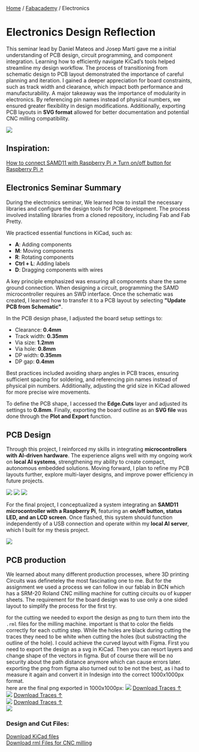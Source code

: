 <div class="breadcrumb">
    <a href="/">Home</a> <span class="breadcrumb-separator">/</span> 
    <a href="/MDEF_Docmentation/year2/Fabacademy/Electronics">Fabacademy</a> <span class="breadcrumb-separator">/</span> 
    <span>Electronics</span>
</div>

# Electronics Design Reflection
This seminar lead by Daniel Mateos and Josep Martí gave me a initial understanding of PCB design, circuit programming, and component integration. Learning how to efficiently navigate KiCad’s tools helped streamline my design workflow. The process of transitioning from schematic design to PCB layout demonstrated the importance of careful planning and iteration. I gained a deeper appreciation for board constraints, such as track width and clearance, which impact both performance and manufacturability. A major takeaway was the importance of modularity in electronics. By referencing pin names instead of physical numbers, we ensured greater flexibility in design modifications. Additionally, exporting PCB layouts in **SVG format** allowed for better documentation and potential CNC milling compatibility.


![](../../images/Bearbeitet/Electronics_Session.png)

## Inspiration:
<a href="https://fabacademy.org/2020/labs/ulb/students/quentin-bolsee/projects/raspi_openocd/" target="_blank" class="social-link">
            How to connect SAMD11 with Raspberry Pi ↗
        </a>
        
<a href="https://www.instructables.com/Build-a-Better-Raspberry-Pi-Power-Button/?amp_page=true" target="_blank" class="social-link">
            Turn on/off button for Raspberry Pi ↗
        </a>

## Electronics Seminar Summary

During the electronics seminar, We learned how to install the necessary libraries and configure the design tools for PCB development. The process involved installing libraries from a cloned repository, including Fab and Fab Pretty.

We practiced essential functions in KiCad, such as:
- **A**: Adding components
- **M**: Moving components
- **R**: Rotating components
- **Ctrl + L**: Adding labels
- **D**: Dragging components with wires

A key principle emphasized was ensuring all components share the same ground connection. When designing a circuit, programming the SAMD microcontroller requires an SWD interface. Once the schematic was created, I learned how to transfer it to a PCB layout by selecting **"Update PCB from Schematic"**.

In the PCB design phase, I adjusted the board setup settings to:
- Clearance: **0.4mm**
- Track width: **0.35mm**
- Via size: **1.2mm**
- Via hole: **0.8mm**
- DP width: **0.35mm**
- DP gap: **0.4mm**

Best practices included avoiding sharp angles in PCB traces, ensuring sufficient spacing for soldering, and referencing pin names instead of physical pin numbers. Additionally, adjusting the grid size in KiCad allowed for more precise wire movements.

To define the PCB shape, I accessed the **Edge.Cuts** layer and adjusted its settings to **0.8mm**. Finally, exporting the board outline as an **SVG file** was done through the **Plot and Export** function.


## PCB Design
Through this project, I reinforced my skills in integrating **microcontrollers with AI-driven hardware**. The experience aligns well with my ongoing work on **local AI systems**, strengthening my ability to create compact, autonomous embedded solutions. Moving forward, I plan to refine my PCB layouts further, explore multi-layer designs, and improve power efficiency in future projects.

![](../../images/Bearbeitet/Electronics_Components.png)
![](../../images/Bearbeitet/Electronics_Layout.png)
![](../../images/Bearbeitet/Electronics_FinalLayout.png)

For the final project, I conceptualized a system integrating an **SAMD11 microcontroller with a Raspberry Pi**, featuring an **on/off button, status LED, and an LCD screen**. Once flashed, this system should function independently of a USB connection and operate within my **local AI server**, which I built for my thesis project.

![](../../images/Bearbeitet/Electronics_Concept.png)


## PCB production
We learned about many different production processes, where 3D printing Circuits was defineteley the most fascinating one to me.  But for the assignment we used a process we can follow in our fablab in BCN which has a SRM-20 Roland CNC milling machine for cutting circuits ou of kupper sheets. The requirement for the board design was to use only a one sided layout to simplify the process for the first try. 

for the cutting we needed to export the design as png to turn them into the `.rml` files for the milling machine. important is that to color the fields correctly for each cutting step. While the holes are black during cutting the traces they need to be white when cutting the holes (but substracting the outline of the hole). I could achieve the curved layout with Figma. First you need to export the design as a svg in KiCad. Then you can resort layers and change shape of the vectors in figma. But of course there will be no security about the path distance anymore which can cause errors later. exporting the png from figma also turned out to be not the best, as i had to measure it again and convert it in Indesign into the correct 1000x1000px format. 
</br>
here are the final png exported in 1000x1000px:
![](../../images/Electronics/SAMD11_OATFLAKE_Traces_R4.png)
[Download Traces ↑](../../images/Electronics/SAMD11_OATFLAKE_Traces_R4.png)
</br>
![](../../images/Electronics/SAMD11-OATFLAKE_Holes_R5.png)
[Download Traces ↑](../../images/Electronics/SAMD11-OATFLAKE_Holes_R5.png)
</br>
![](../../images/Electronics/SAMD11_OATFLAKE_Outline_r2.png)
[Download Traces ↑](../../images/Electronics/SAMD11_OATFLAKE_Outline_r2.png)
</br>
![](../../images/Electronics/PCB_vid.gif)


### Design and Cut Files:
[Download KiCad files](../../images/Electronics/BLOB-SAMD11-V2.zip)
</br>
[Download rml Files for CNC milling](../../images/Electronics/OATFLAKE_CUT_R2.zip)

